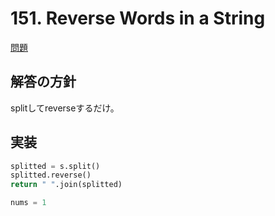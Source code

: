 # 151. Reverse Words in a String

[問題]()

## 解答の方針
splitしてreverseするだけ。

## 実装
```python
splitted = s.split()
splitted.reverse()
return " ".join(splitted)
```


```python
nums = 1
```